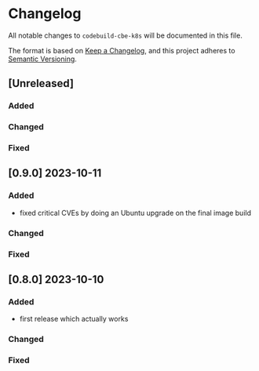 # Changelog
All notable changes to `codebuild-cbe-k8s` will be documented in this file.

The format is based on [Keep a Changelog](https://keepachangelog.com/en/1.0.0/),
and this project adheres to [Semantic Versioning](https://semver.org/spec/v2.0.0.html).

## [Unreleased]
### Added
### Changed
### Fixed

## [0.9.0] 2023-10-11
### Added
- fixed critical CVEs by doing an Ubuntu upgrade on the final image build
### Changed
### Fixed

## [0.8.0] 2023-10-10
### Added
- first release which actually works
### Changed
### Fixed
